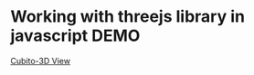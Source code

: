 # Working with threejs library in javascript DEMO
[Cubito-3D View](https://cubitothreejs-javascript.netlify.app/)

